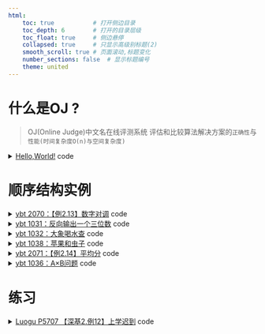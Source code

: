 ```yaml
---
html:
    toc: true           # 打开侧边目录
    toc_depth: 6        # 打开的目录层级
    toc_float: true     # 侧边悬停
    collapsed: true     # 只显示高级别标题(2)
    smooth_scroll: true # 页面滚动,标题变化
    number_sections: false  # 显示标题编号
    theme: united
---
```


# 什么是OJ ? 

> OJ(Online Judge)中文名在线评测系统
> 评估和比较算法解决方案的`正确性`与`性能(时间复杂度O(n)与空间复杂度) `

<details><summary><a href="https://www.luogu.com.cn/problem/B2002" target="_blank">Hello,World!</a> code</summary>

> OJ 只检查你最终输出, 即你的输出与正确答案是否一致
> 因此, 在OJ眼里, 没有所谓的过程分

```cpp
#include <iostream>
using namespace std;

int main(){
    printf("%c", 'A'+7);
    cout<<"ello";
    putchar(',');
    char g[10] = "World";
    printf("%s", g);
    puts("!");
    return 0;
}
```

> 时间复杂度,直观来讲,执行代码的条数
> 空间复杂度,你代码中,申请空间的大小

> 以 1S 为例
> 执行次数不能超过1e8,也就是循环不能超过1e8

> 以 128MB 为例
> 一个int是32位的, 那么就是4个字节
> 我们能申请的int数量不能超过 128 * 1024 * 1024 / 4 ≈ 3e7

```cpp
#include <iostream>
using namespace std;

const int N=3e7+10;

int a[N];

int main(){
    for(int i=1; i<=4e8; i++)
        a[i % N] = i;
    
cout<<"Hello,World!";
    return 0;
}
```

</details>


# 顺序结构实例

<details><summary><a href="http://ybt.ssoier.cn:8088/problem_show.php?pid=2070" target="_blank">ybt 2070：【例2.13】数字对调</a> code</summary>

```cpp
#include <iostream>
#include <cstring>
using namespace std;

int main(){
    int a, b, c, d;
    cin>>d;
    a = d/100;
    b = d/10%10;
    c = d%10;
    cout<<c*100 + b*10 + a;
    return 0;
}
```

</details>

<details><summary><a href="http://ybt.ssoier.cn:8088/problem_show.php?pid=1031" target="_blank">ybt 1031：反向输出一个三位数</a> code</summary>

```cpp
#include <iostream>
#include <algorithm>
#include <cstring>
using namespace std;

int main(){
    string s; cin>>s;
    reverse(s.begin(), s.end());
    cout<<s;
    return 0;
}
```
</details>

<details><summary><a href="http://ybt.ssoier.cn:8088/problem_show.php?pid=1032" target="_blank">ybt 1032：大象喝水查</a> code</summary>

> 这是非常基础的一种解题思想, 通过枚举喝一桶, 两桶, ..., n桶来判断是否喝够了

```cpp
#include <iostream>
#include <cmath>
using namespace std;

const double PI = acos(-1);

int main(){
    int h, r; cin>>h>>r;
    
    for(int i=1; ; i++)
        if(i*PI*r*r*h >= 20000){
            cout<<i;
            return 0;
        }
    return 0;
}
```
</details>

<details><summary><a href="http://ybt.ssoier.cn:8088/problem_show.php?pid=1038" target="_blank">ybt 1038：苹果和虫子</a> code</summary>

> 此题和上一题类似, 但我们用的数学方法
> 整体思路是计算虫子一共啃了多少个苹果, 注意这里是啃了, 而不是啃完
> 因此 y/x 应该是向上取整, 故有 (y+x-1) / x

```cpp
#include <iostream>
using namespace std;

int main(){
    int n, x, y;
    cin>>n>>x>>y;
    cout<<max(0, n - (y+(x-1)) / x);
    return 0;
}
```

> 值得一提, 在C++中, 除法是`向0取整`
> `-5/2 = -2` 而不是 `-3`
> 与之对应的
> `-5>>1 = -3` 当然, 这个是后话了

</details>

<details><summary><a href="http://ybt.ssoier.cn:8088/problem_show.php?pid=2071" target="_blank">ybt 2071：【例2.14】平均分</a> code</summary>

> 值得一提, 在表达式中使用不同类型的操作数时, 根据操作数中的最大类型来选择相应的运算符和操作数
> 例如, 如果一个操作数是整数类型, 而另一个操作数是浮点类型, 则会自动将整数类型转换为浮点类型来进行运算
> 这种行为称为隐式类型转换(Implicit Type Conversion)

```cpp
#include <iostream>
using namespace std;

int main(){
    int x, y; cin>>x>>y;
    printf("%.4lf", 1.0 * (x*87 + y*85) / (x+y));
    return 0;
}
```
</details>

<details><summary><a href="http://ybt.ssoier.cn:8088/problem_show.php?pid=1036" target="_blank">ybt 1036：A×B问题</a> code</summary>

```cpp
#include <iostream>
using namespace std;

typedef long long LL;

int main(){
    int a, b; cin>>a>>b;    
    cout<<1LL * a * b;
    return 0;
}
```
</details>

# 练习

<details><summary><a href="https://www.luogu.com.cn/problem/P5707" target="_blank">Luogu P5707 【深基2.例12】上学迟到</a> code</summary>

> 算上垃圾分类时间, 7点50到达学校

```cpp
#include <iostream>
using namespace std;

int main(){
    int s, v;
    cin>>s>>v;
    // 计算到学校花费时间
    int cost = (s+v-1)/v;

    // 一共拥有的时间
    int M = 24*60 + 7*60 + 50;

    // 用一共拥有的时间 - 到学校花费的时间
    int ans = M-cost; 

    int m=ans%60;
    int h=(ans/60)%24;
    printf("%02d:%02d", h, m);

    return 0;
}
```
</details>